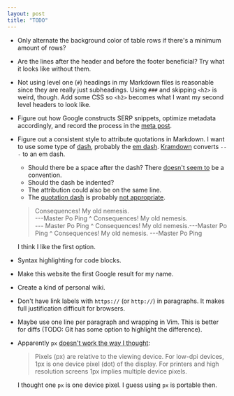 ```yaml
---
layout: post
title: "TODO"
---
```


*   Only alternate the background color of table rows if there's a minimum amount of rows?
*   Are the lines after the header and before the footer beneficial?  Try what it looks
    like without them.
*   Not using level one (`#`) headings in my Markdown files is reasonable since they are
    really just subheadings.  Using `###` and skipping `<h2>` is weird, though.  Add some
    CSS so `<h2>` becomes what I want my second level headers to look like.
*   Figure out how Google constructs SERP snippets, optimize metadata accordingly, and
    record the process in the [meta post][meta].
*   Figure out a consistent style to attribute quotations in Markdown.  I want to use some
    type of [dash][], probably the [em dash][].  [Kramdown][1] converts `---` to an em
    dash.
    *   Should there be a space after the dash?  There [doesn't seem to][2] be a
        convention.
    *   Should the dash be indented?
    *   The attribution could also be on the same line.
    *   The [quotation dash][] is probably [not appropriate][3].

    >   Consequences! My old nemesis.  
    ---Master Po Ping
    ^
    >   Consequences! My old nemesis.  
    --- Master Po Ping
    ^
    >   Consequences! My old nemesis.---Master Po Ping
    ^
    >   Consequences! My old nemesis. ---Master Po Ping

    I think I like the first option.

*   Syntax highlighting for code blocks.
*   Make this website the first Google result for my name.
*   Create a kind of personal wiki.
*   Don't have link labels with `https://` (or `http://`) in paragraphs.  It makes full
    justification difficult for browsers.
*   Maybe use one line per paragraph and wrapping in Vim.  This is better for diffs (TODO:
    Git has some option to highlight the difference).
*   Apparently `px` [doesn't work the way I thought][4]:
    >   Pixels (px) are relative to the viewing device.  For low-dpi devices, 1px is one
    >   device pixel (dot) of the display.  For printers and high resolution screens 1px
    >   implies multiple device pixels.

    I thought one `px` is one device pixel.  I guess using `px` is portable then.

[meta]: /jekyll/2017/09/02/meta.html
[dash]: https://en.wikipedia.org/wiki/Dash
[em dash]: https://en.wikipedia.org/wiki/Dash#Em_dash
[1]: https://kramdown.gettalong.org/syntax.html#typographic-symbols
[2]: https://english.stackexchange.com/q/28601
[quotation dash]: https://en.wikipedia.org/wiki/Quotation_mark#Quotation_dash
[3]: https://english.stackexchange.com/q/28601#comment142336_59320
[4]: https://www.w3schools.com/cssref/css_units.asp

<!-- vim: set tw=90 sts=-1 sw=4 et spell: -->
